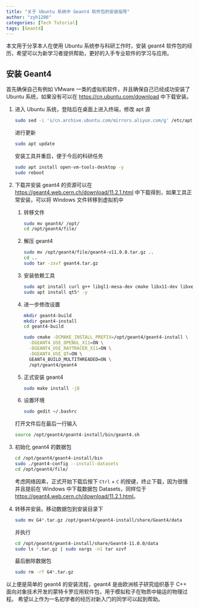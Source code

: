 ```yaml
---
title: "关于 Ubuntu 系统中 Geant4 软件包的安装指导"
author: "zyh1206"
categories: [Tech Tutorial]
tags: [Geant4]
---
```


本文用于分享本人在使用 Ubuntu 系统参与科研工作时，安装 geant4 软件包的经历，希望可以为新学习者提供帮助，更好的入手专业软件的学习与应用。

## 安装 Geant4

首先确保自己有例如 VMware 一类的虚拟机软件，并且确保自己已经成功安装了 Ubuntu 系统，如果没有可以在 <https://cn.ubuntu.com/download> 中下载安装。

1. 进入 Ubuntu 系统，登陆后在桌面上进入终端，修改 apt 源

   ```bash
   sudo sed -i 's/cn.archive.ubuntu.com/mirrors.aliyun.com/g' /etc/apt/sources.list
   ```

   进行更新

   ```bash
   sudo apt update
   ```

   安装工具并重启，便于今后的科研任务

   ```bash
   sudo apt install open-vm-tools-desktop -y
   sudo reboot
   ```

2. 下载并安装
   geant4 的资源可以在 <https://geant4.web.cern.ch/download/11.2.1.html> 中下载得到，如果工具正常安装，可以将 Windows 文件转移到虚拟机中

   1. 转移文件

      ```bash
      sudo mv geant4/ /opt/
      cd /opt/geant4/file/
      ```

   2. 解压 geant4

      ```bash
      sudo mv /opt/geant4/file/geant4-v11.0.0.tar.gz ..
      cd ..
      sudo tar -zxvf geant4.tar.gz
      ```

   3. 安装依赖工具

      ```bash
      sudo apt install curl g++ libgl1-mesa-dev cmake libx11-dev libxext-dev libxtst-dev libxrender-dev libxmu-dev  libxmuu-dev libhdf5-serial-dev hdf5-tools libexpat1 libexpat1-dev build-essential -y
      sudo apt install qt5* -y
      ```

   4. 进一步修改设置

      ```bash
      mkdir geant4-build
      mkdir geant4-install
      cd geant4-build

      sudo cmake -DCMAKE_INSTALL_PREFIX=/opt/geant4/geant4-install \
        -DGEANT4_USE_OPENGL_X11=ON \
        -DGEANT4_USE_RAYTRACER_X11=ON \
        -DGEANT4_USE_QT=ON \
        GEANT4_BUILD_MULTITHREADED=ON \
        /opt/geant4/geant4
      ```

   5. 正式安装 geant4

      ```bash
      sudo make install -j8
      ```

   6. 设置环境

      ```bash
      sudo gedit ~/.bashrc
      ```

   打开文件后在最后一行输入

   ```bash
   source /opt/geant4/geant4-install/bin/geant4.sh
   ```

3. 初始化 geant4 的数据包

   ```bash
   cd /opt/geant4/geant4-install/bin
   sudo ./geant4-config --install-datasets
   cd /opt/geant4/file/
   ```

   考虑网络因素，正式开始下载后按下 `Ctrl` + `C` 的按键，终止下载，因为很慢
   并且提前在 Windows 中下载数据包 Datasets，同样位于 <https://geant4.web.cern.ch/download/11.2.1.html>。

4. 转移并安装。移动数据包到安装目录下

   ```bash
   sudo mv G4*.tar.gz /opt/geant4/geant4-install/share/Geant4/data
   ```

   并执行

   ```bash
   cd /opt/geant4/geant4-install/share/Geant4-11.0.0/data
   sudo ls *.tar.gz | sudo xargs -n1 tar xzvf
   ```

   最后删除数据包

   ```bash
   sudo rm -rf G4*.tar.gz
   ```

以上便是简单的 geant4 的安装流程，geant4 是由欧洲核子研究组织基于 C++ 面向对象技术开发的蒙特卡罗应用软件包，用于模拟粒子在物质中输运的物理过程。
希望以上作为一名初学者的经历对新入门的同学可以起到帮助。
